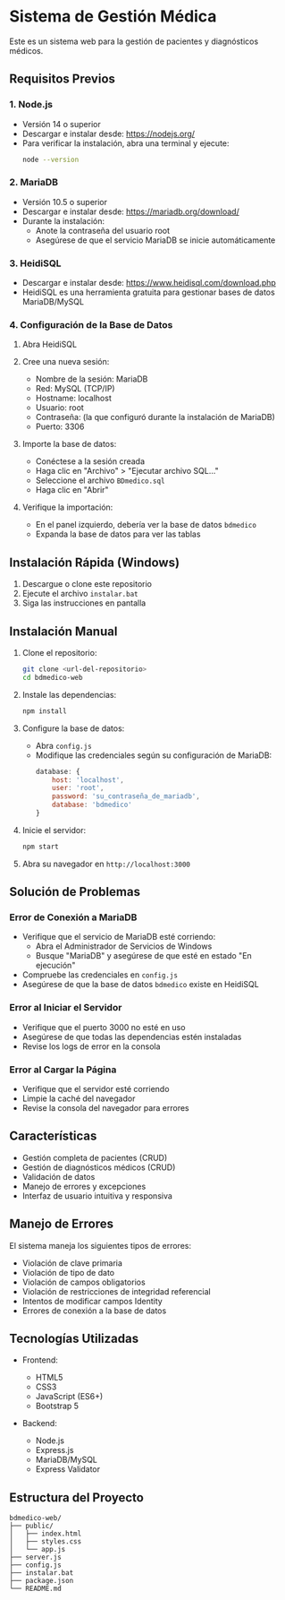 # Sistema de Gestión Médica

Este es un sistema web para la gestión de pacientes y diagnósticos médicos.

## Requisitos Previos

### 1. Node.js
- Versión 14 o superior
- Descargar e instalar desde: https://nodejs.org/
- Para verificar la instalación, abra una terminal y ejecute:
  ```bash
  node --version
  ```

### 2. MariaDB
- Versión 10.5 o superior
- Descargar e instalar desde: https://mariadb.org/download/
- Durante la instalación:
  - Anote la contraseña del usuario root
  - Asegúrese de que el servicio MariaDB se inicie automáticamente

### 3. HeidiSQL
- Descargar e instalar desde: https://www.heidisql.com/download.php
- HeidiSQL es una herramienta gratuita para gestionar bases de datos MariaDB/MySQL

### 4. Configuración de la Base de Datos
1. Abra HeidiSQL
2. Cree una nueva sesión:
   - Nombre de la sesión: MariaDB
   - Red: MySQL (TCP/IP)
   - Hostname: localhost
   - Usuario: root
   - Contraseña: (la que configuró durante la instalación de MariaDB)
   - Puerto: 3306

3. Importe la base de datos:
   - Conéctese a la sesión creada
   - Haga clic en "Archivo" > "Ejecutar archivo SQL..."
   - Seleccione el archivo `BDmedico.sql`
   - Haga clic en "Abrir"

4. Verifique la importación:
   - En el panel izquierdo, debería ver la base de datos `bdmedico`
   - Expanda la base de datos para ver las tablas

## Instalación Rápida (Windows)

1. Descargue o clone este repositorio
2. Ejecute el archivo `instalar.bat`
3. Siga las instrucciones en pantalla

## Instalación Manual

1. Clone el repositorio:
   ```bash
   git clone <url-del-repositorio>
   cd bdmedico-web
   ```

2. Instale las dependencias:
   ```bash
   npm install
   ```

3. Configure la base de datos:
   - Abra `config.js`
   - Modifique las credenciales según su configuración de MariaDB:
     ```javascript
     database: {
         host: 'localhost',
         user: 'root',
         password: 'su_contraseña_de_mariadb',
         database: 'bdmedico'
     }
     ```

4. Inicie el servidor:
   ```bash
   npm start
   ```

5. Abra su navegador en `http://localhost:3000`

## Solución de Problemas

### Error de Conexión a MariaDB
- Verifique que el servicio de MariaDB esté corriendo:
  - Abra el Administrador de Servicios de Windows
  - Busque "MariaDB" y asegúrese de que esté en estado "En ejecución"
- Compruebe las credenciales en `config.js`
- Asegúrese de que la base de datos `bdmedico` existe en HeidiSQL

### Error al Iniciar el Servidor
- Verifique que el puerto 3000 no esté en uso
- Asegúrese de que todas las dependencias estén instaladas
- Revise los logs de error en la consola

### Error al Cargar la Página
- Verifique que el servidor esté corriendo
- Limpie la caché del navegador
- Revise la consola del navegador para errores

## Características

- Gestión completa de pacientes (CRUD)
- Gestión de diagnósticos médicos (CRUD)
- Validación de datos
- Manejo de errores y excepciones
- Interfaz de usuario intuitiva y responsiva

## Manejo de Errores

El sistema maneja los siguientes tipos de errores:

- Violación de clave primaria
- Violación de tipo de dato
- Violación de campos obligatorios
- Violación de restricciones de integridad referencial
- Intentos de modificar campos Identity
- Errores de conexión a la base de datos

## Tecnologías Utilizadas

- Frontend:
  - HTML5
  - CSS3
  - JavaScript (ES6+)
  - Bootstrap 5

- Backend:
  - Node.js
  - Express.js
  - MariaDB/MySQL
  - Express Validator

## Estructura del Proyecto

```
bdmedico-web/
├── public/
│   ├── index.html
│   ├── styles.css
│   └── app.js
├── server.js
├── config.js
├── instalar.bat
├── package.json
└── README.md
``` 
